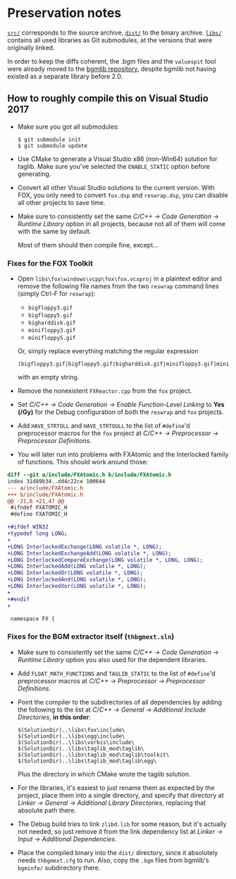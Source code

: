 # Preservation notes

[`src/`](src/) corresponds to the source archive, [`dist/`](dist/) to the binary
archive. [`libs/`](libs/) contains all used libraries as Git submodules, at the
versions that were originally linked.

In order to keep the diffs coherent, the .bgm files and the `valuespit` tool
were already moved to the [bgmlib repository](libs/bgmlib/), despite bgmlib not
having existed as a separate library before 2.0.

## How to roughly compile this on Visual Studio 2017

* Make sure you got all submodules:

  ```
  $ git submodule init
  $ git submodule update
  ```

* Use CMake to generate a Visual Studio x86 (non-Win64) solution for taglib.
  Make sure you've selected the `ENABLE_STATIC` option before generating.
* Convert all other Visual Studio solutions to the current version. With FOX,
  you only need to convert `fox.dsp` and `reswrap.dsp`, you can disable all
  other projects to save time.
* Make sure to consistently set the same *C/C++ → Code Generation → Runtime
  Library* option in all projects, because not all of them will come with the
  same by default.

  Most of them should then compile fine, except…

### Fixes for the FOX Toolkit

* Open `libs\fox\windows\vcpp\fox\fox.vcxproj` in a plaintext editor and remove
  the following file names from the two `reswrap` command lines (simply Ctrl-F
  for `reswrap`):
  * `bigfloppy3.gif`
  * `bigfloppy5.gif`
  * `bigharddisk.gif`
  * `minifloppy3.gif`
  * `minifloppy5.gif`

  Or, simply replace everything matching the regular expression

  ```regex
  (bigfloppy3.gif|bigfloppy5.gif|bigharddisk.gif|minifloppy3.gif|minifloppy5.gif)
  ```

  with an empty string.
* Remove the nonexistent `FXReactor.cpp` from the `fox` project.
* Set *C/C++ → Code Generation → Enable Function-Level Linking* to **Yes (/Gy)**
  for the Debug configuration of both the `reswrap` and `fox` projects.
* Add `HAVE_STRTOLL` and `HAVE_STRTOULL` to the list of `#define`'d preprocessor
  macros for the `fox` project at *C/C++ → Preprocessor → Preprocessor
  Definitions*.
* You will later run into problems with FXAtomic and the Interlocked family of
  functions. This should work around those:

```diff
diff --git a/include/FXAtomic.h b/include/FXAtomic.h
index 31d89b34..dd4c22ce 100644
--- a/include/FXAtomic.h
+++ b/include/FXAtomic.h
@@ -21,6 +21,47 @@
 #ifndef FXATOMIC_H
 #define FXATOMIC_H

+#ifdef WIN32
+typedef long LONG;
+
+LONG InterlockedExchange(LONG volatile *, LONG);
+LONG InterlockedExchangeAdd(LONG volatile *, LONG);
+LONG InterlockedCompareExchange(LONG volatile *, LONG, LONG);
+LONG InterlockedAdd(LONG volatile *, LONG);
+LONG InterlockedOr(LONG volatile *, LONG);
+LONG InterlockedAnd(LONG volatile *, LONG);
+LONG InterlockedXor(LONG volatile *, LONG);
+
+#endif
+

 namespace FX {
```

### Fixes for the BGM extractor itself (`thbgmext.sln`)

* Make sure to consistently set the same *C/C++ → Code Generation → Runtime
  Library* option you also used for the dependent libraries.

* Add `FLOAT_MATH_FUNCTIONS` and `TAGLIB_STATIC` to the list of `#define`'d
  preprocessor macros at *C/C++ → Preprocessor → Preprocessor Definitions*.

* Point the compiler to the subdirectories of all dependencies by adding the
  following to the list at *C/C++ → General → Additional Include Directories*,
  **in this order**:

  ```
  $(SolutionDir)..\libs\fox\include\
  $(SolutionDir)..\libs\ogg\include\
  $(SolutionDir)..\libs\vorbis\include\
  $(SolutionDir)..\libs\taglib_mod\taglib\
  $(SolutionDir)..\libs\taglib_mod\taglib\toolkit\
  $(SolutionDir)..\libs\taglib_mod\taglib\ogg\
  ```

  Plus the directory in which CMake wrote the taglib solution.

* For the libraries, it's easiest to just rename them as expected by the
  project, place them into a single directory, and specify that directory at
  *Linker → General → Additional Library Directories*, replacing that absolute
  path there.

* The Debug build tries to link `zlibd.lib` for some reason, but it's actually
  not needed, so just remove it from the link dependency list at *Linker → Input
  → Additional Dependencies*.

* Place the compiled binary into the `dist/` directory, since it absolutely
  needs `thbgmext.cfg` to run.
  Also, copy the `.bgm` files from bgmlib's `bgminfo/` subdirectory there.
